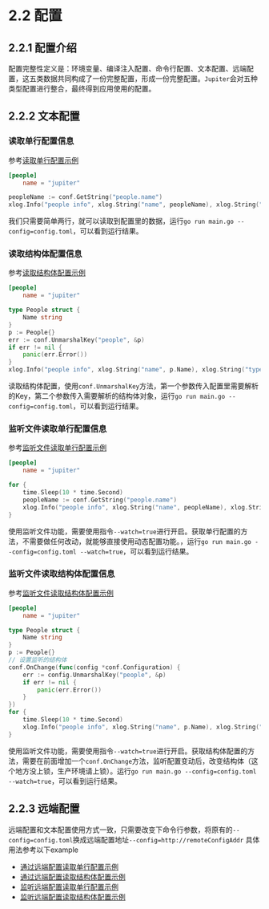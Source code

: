 # 2.2 配置

## 2.2.1 配置介绍

配置完整性定义是：环境变量、编译注入配置、命令行配置、文本配置、远端配置，这五类数据共同构成了一份完整配置，形成一份完整配置。``Jupiter``会对五种类型配置进行整合，最终得到应用使用的配置。

## 2.2.2 文本配置

### 读取单行配置信息

参考[读取单行配置示例](https://github.com/douyu/jupiter-examples/tree/main/config/onelineByFile)

```toml
[people]
    name = "jupiter"
```

```go
peopleName := conf.GetString("people.name")
xlog.Info("people info", xlog.String("name", peopleName), xlog.String("type", "onelineByFile"))
```

我们只需要简单两行，就可以读取到配置里的数据，运行``go run main.go --config=config.toml``，可以看到运行结果。


### 读取结构体配置信息

参考[读取结构体配置示例](https://github.com/douyu/jupiter-examples/tree/main/config/structByFile)

```toml
[people]
    name = "jupiter"
```

```go
type People struct {
    Name string
}
p := People{}
err := conf.UnmarshalKey("people", &p)
if err != nil {
    panic(err.Error())
}
xlog.Info("people info", xlog.String("name", p.Name), xlog.String("type", "structByFile"))
```

读取结构体配置，使用``conf.UnmarshalKey``方法，第一个参数传入配置里需要解析的Key，第二个参数传入需要解析的结构体对象，运行``go run main.go --config=config.toml``，可以看到运行结果。

### 监听文件读取单行配置信息

参考[监听文件读取单行配置示例](https://github.com/douyu/jupiter-examples/tree/main/config/onelineByFileWatch)

```toml
[people]
    name = "jupiter"
```

```go
for {
    time.Sleep(10 * time.Second)
    peopleName := conf.GetString("people.name")
    xlog.Info("people info", xlog.String("name", peopleName), xlog.String("type", "onelineByFileWatch"))
}
```

使用监听文件功能，需要使用指令``--watch=true``进行开启。获取单行配置的方法，不需要做任何改动，就能够直接使用动态配置功能。，运行``go run main.go --config=config.toml --watch=true``，可以看到运行结果。

### 监听文件读取结构体配置信息

参考[监听文件读取结构体配置示例](https://github.com/douyu/jupiter-examples/tree/main/config/structByFileWatch)

```toml
[people]
    name = "jupiter"
```

```go
type People struct {
    Name string
}
p := People{}
// 设置监听的结构体
conf.OnChange(func(config *conf.Configuration) {
    err := config.UnmarshalKey("people", &p)
    if err != nil {
        panic(err.Error())
    }
})
for {
    time.Sleep(10 * time.Second)
    xlog.Info("people info", xlog.String("name", p.Name), xlog.String("type", "structByFileWatch"))
}

```

使用监听文件功能，需要使用指令``--watch=true``进行开启。获取结构体配置的方法，需要在前面增加一个``conf.OnChange``方法，监听配置变动后，改变结构体（这个地方没上锁，生产环境请上锁）。运行``go run main.go --config=config.toml --watch=true``，可以看到运行结果。

## 2.2.3 远端配置

远端配置和文本配置使用方式一致，只需要改变下命令行参数，将原有的``--config=config.toml``换成远端配置地址``--config=http://remoteConfigAddr``
具体用法参考以下example

* [通过远端配置读取单行配置示例](https://github.com/douyu/jupiter-examples/tree/main/config/onelineByRemoteConfig)
* [通过远端配置读取结构体配置示例](https://github.com/douyu/jupiter-examples/tree/main/config/structByRemoteConfig)
* [监听远端配置读取单行配置示例](https://github.com/douyu/jupiter-examples/tree/main/config/onelineByRemoteConfigWatch)
* [监听远端配置读取结构体配置示例](https://github.com/douyu/jupiter-examples/tree/main/config/structByRemoteConfigWatch)
